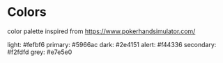 # Colors
color palette inspired from https://www.pokerhandsimulator.com/

light: #fefbf6
primary: #5966ac
dark: #2e4151
alert: #f44336
secondary: #f2fdfd
grey: #e7e5e0